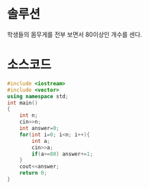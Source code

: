 # 솔루션

학생들의 몸무게를 전부 보면서 80이상인 개수를 센다.



# 소스코드

```cpp
#include <iostream>
#include <vector>
using namespace std;
int main()
{
    int n;
    cin>>n;
    int answer=0;
    for(int i=0; i<n; i++){
        int a;
        cin>>a;
        if(a>=80) answer+=1;
    }
    cout<<answer;
    return 0;
}
```
